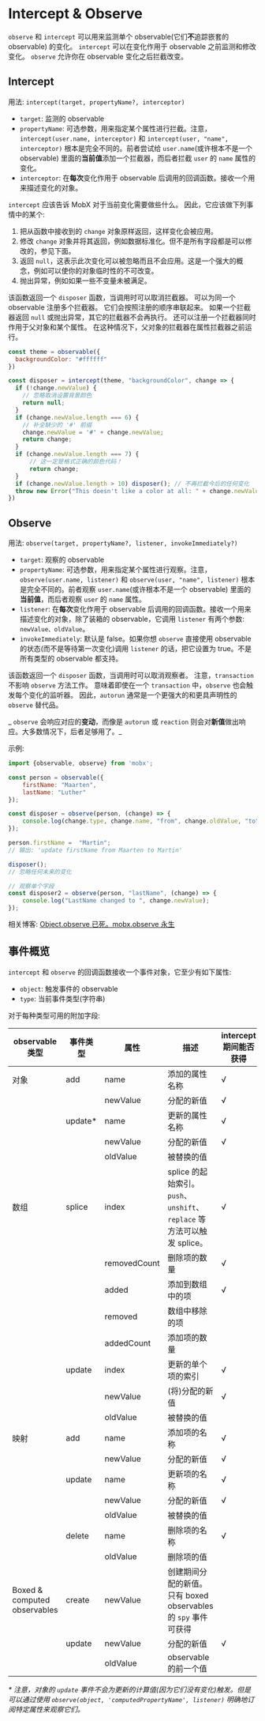 # Intercept & Observe

`observe` 和 `intercept` 可以用来监测单个 observable(它们**不**追踪嵌套的 observable) 的变化。
`intercept` 可以在变化作用于 observable 之前监测和修改变化。
`observe` 允许你在 observable 变化之后拦截改变。

## Intercept
用法: `intercept(target, propertyName?, interceptor)`

* `target`: 监测的 observable
* `propertyName`: 可选参数，用来指定某个属性进行拦截。注意，`intercept(user.name, interceptor)` 和 `intercept(user, "name", interceptor)` 根本是完全不同的。前者尝试给 `user.name`(或许根本不是一个 observable) 里面的**当前值**添加一个拦截器，而后者拦截 `user` 的 `name` 属性的变化。
* `interceptor`: 在**每次**变化作用于 observable 后调用的回调函数。接收一个用来描述变化的对象。

`intercept` 应该告诉 MobX 对于当前变化需要做些什么。
因此，它应该做下列事情中的某个:
1. 把从函数中接收到的 `change` 对象原样返回，这样变化会被应用。
2. 修改 `change` 对象并将其返回，例如数据标准化。但不是所有字段都是可以修改的，参见下面。
3. 返回 `null`，这表示此次变化可以被忽略而且不会应用。这是一个强大的概念，例如可以使你的对象临时性的不可改变。
4. 抛出异常，例如如果一些不变量未被满足。

该函数返回一个 `disposer` 函数，当调用时可以取消拦截器。
可以为同一个 observable 注册多个拦截器。
它们会按照注册的顺序串联起来。
如果一个拦截器返回 `null` 或抛出异常，其它的拦截器不会再执行。
还可以注册一个拦截器同时作用于父对象和某个属性。
在这种情况下，父对象的拦截器在属性拦截器之前运行。

```javascript
const theme = observable({
  backgroundColor: "#ffffff"
})

const disposer = intercept(theme, "backgroundColor", change => {
  if (!change.newValue) {
    // 忽略取消设置背景颜色
    return null;
  }
  if (change.newValue.length === 6) {
    // 补全缺少的 '#' 前缀
    change.newValue = '#' + change.newValue;
    return change;
  }
  if (change.newValue.length === 7) {
      // 这一定是格式正确的颜色代码！
      return change;
  }
  if (change.newValue.length > 10) disposer(); // 不再拦截今后的任何变化
  throw new Error("This doesn't like a color at all: " + change.newValue);
})
```

## Observe
用法: `observe(target, propertyName?, listener, invokeImmediately?)`

* `target`: 观察的 observable
* `propertyName`: 可选参数，用来指定某个属性进行观察。注意，`observe(user.name, listener)` 和 `observe(user, "name", listener)` 根本是完全不同的。前者观察 `user.name`(或许根本不是一个 observable) 里面的**当前值**，而后者观察 `user` 的 `name` 属性。
* `listener`: 在**每次**变化作用于 observable 后调用的回调函数。接收一个用来描述变化的对象，除了装箱的 observable，它调用 `listener` 有两个参数: `newValue、oldValue`。
* `invokeImmediately`: 默认是 false。如果你想 `observe` 直接使用 observable 的状态(而不是等待第一次变化)调用 `listener` 的话，把它设置为 true。不是所有类型的 observable 都支持。

该函数返回一个 `disposer` 函数，当调用时可以取消观察者。
注意，`transaction` 不影响 `observe` 方法工作。
意味着即使在一个 `transaction` 中，`observe` 也会触发每个变化的监听器。
因此，`autorun` 通常是一个更强大的和更具声明性的 `observe` 替代品。

_ `observe` 会响应对应的**变动**，而像是 `autorun` 或 `reaction` 则会对**新值**做出响应。大多数情况下，后者足够用了。_

示例:

```javascript
import {observable, observe} from 'mobx';

const person = observable({
	firstName: "Maarten",
	lastName: "Luther"
});

const disposer = observe(person, (change) => {
	console.log(change.type, change.name, "from", change.oldValue, "to", change.object[change.name]);
});

person.firstName =  "Martin";
// 输出: 'update firstName from Maarten to Martin'

disposer();
// 忽略任何未来的变化

// 观察单个字段
const disposer2 = observe(person, "lastName", (change) => {
	console.log("LastName changed to ", change.newValue);
});
```
相关博客: [Object.observe 已死。mobx.observe 永生](https://medium.com/@mweststrate/object-observe-is-dead-long-live-mobservable-observe-ad96930140c5)

## 事件概览

`intercept` 和 `observe` 的回调函数接收一个事件对象，它至少有如下属性:
* `object`: 触发事件的 observable
* `type`: 当前事件类型(字符串)

对于每种类型可用的附加字段:

| observable 类型 | 事件类型 | 属性 | 描述 | intercept 期间能否获得 | 能否被 intercept 修改 |
| -- | --- | ---| --| --| -- |
| 对象 | add | name | 添加的属性名称 | √ | |
| | | newValue | 分配的新值 | √ | √ |
| | update\* | name | 更新的属性名称 | √ |  |
| | | newValue | 分配的新值 | √ | √ |
| | | oldValue | 被替换的值 |  |  |
| 数组 | splice | index | splice 的起始索引。 `push`、 `unshift`、 `replace` 等方法可以触发 splice。 | √ | |
| | | removedCount | 删除项的数量 | √ | √ |
| | | added | 添加到数组中的项 | √ | √ |
| | | removed | 数组中移除的项 | | |
| | | addedCount | 添加项的数量 | | |
| | update | index | 更新的单个项的索引 | √ | |
| | | newValue | (将)分配的新值 | √ | √ |
| | | oldValue | 被替换的值 | | |
| 映射 | add | name | 添加项的名称 | √ | |
| | | newValue | 分配的新值 | √ | √ |
| | update | name | 更新项的名称 | √ | |
| | | newValue | 分配的新值 | √ | √ |
| | | oldValue | 被替换的值 | | |
| | delete | name | 删除项的名称 | √ | |
| | | oldValue | 删除项的值 | | |
| Boxed & computed observables | create | newValue | 创建期间分配的新值。只有 boxed observables 的 `spy` 事件可获得 | | |
| | update | newValue | 分配的新值 | √ | √ |
| | | oldValue | observable 的前一个值 | | |

_\* 注意，对象的 `update` 事件不会为更新的计算值(因为它们没有变化)触发。但是可以通过使用 `observe(object, 'computedPropertyName', listener)` 明确地订阅特定属性来观察它们。_
